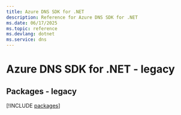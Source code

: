 ```yaml
---
title: Azure DNS SDK for .NET
description: Reference for Azure DNS SDK for .NET
ms.date: 06/17/2025
ms.topic: reference
ms.devlang: dotnet
ms.service: dns
---
```

# Azure DNS SDK for .NET - legacy
## Packages - legacy
[!INCLUDE [packages](dns-index.md)]